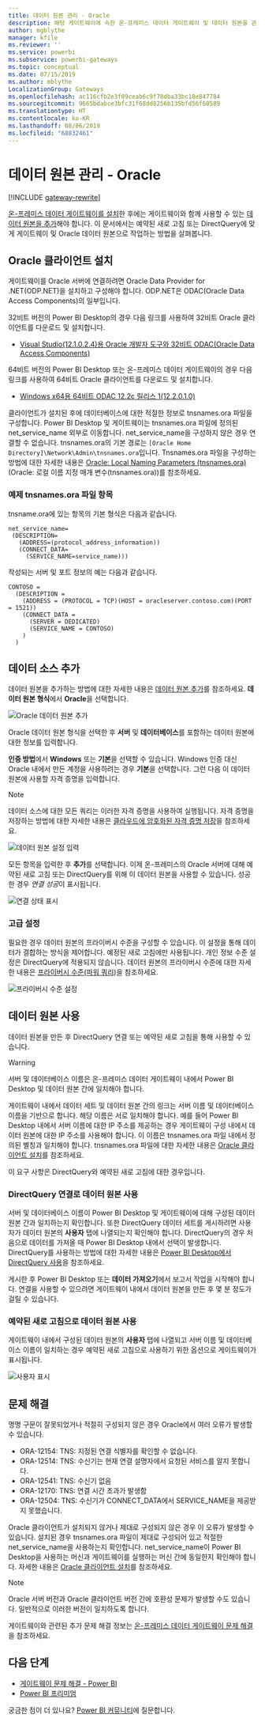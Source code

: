 ```yaml
---
title: 데이터 원본 관리 - Oracle
description: 해당 게이트웨이에 속한 온-프레미스 데이터 게이트웨이 및 데이터 원본을 관리하는 방법입니다.
author: mgblythe
manager: kfile
ms.reviewer: ''
ms.service: powerbi
ms.subservice: powerbi-gateways
ms.topic: conceptual
ms.date: 07/15/2019
ms.author: mblythe
LocalizationGroup: Gateways
ms.openlocfilehash: ac116cfb2e3f09ceab6c9f78dba33bc18e847784
ms.sourcegitcommit: 9665bdabce3bfc31f68dd8256b135bfd56f60589
ms.translationtype: HT
ms.contentlocale: ko-KR
ms.lasthandoff: 08/06/2019
ms.locfileid: "68832461"
---
```

# <a name="manage-your-data-source---oracle"></a>데이터 원본 관리 - Oracle

[!INCLUDE [gateway-rewrite](includes/gateway-rewrite.md)]

[온-프레미스 데이터 게이트웨이를 설치](/data-integration/gateway/service-gateway-install)한 후에는 게이트웨이와 함께 사용할 수 있는 [데이터 원본을 추가](service-gateway-data-sources.md#add-a-data-source)해야 합니다. 이 문서에서는 예약된 새로 고침 또는 DirectQuery에 맞게 게이트웨이 및 Oracle 데이터 원본으로 작업하는 방법을 살펴봅니다.

## <a name="install-the-oracle-client"></a>Oracle 클라이언트 설치

게이트웨이를 Oracle 서버에 연결하려면 Oracle Data Provider for .NET(ODP.NET)을 설치하고 구성해야 합니다. ODP.NET은 ODAC(Oracle Data Access Components)의 일부입니다.

32비트 버전의 Power BI Desktop의 경우 다음 링크를 사용하여 32비트 Oracle 클라이언트를 다운로드 및 설치합니다.

* [Visual Studio(12.1.0.2.4)용 Oracle 개발자 도구와 32비트 ODAC(Oracle Data Access Components)](http://www.oracle.com/technetwork/topics/dotnet/utilsoft-086879.html)

64비트 버전의 Power BI Desktop 또는 온-프레미스 데이터 게이트웨이의 경우 다음 링크를 사용하여 64비트 Oracle 클라이언트를 다운로드 및 설치합니다.

* [Windows x64용 64비트 ODAC 12.2c 릴리스 1(12.2.0.1.0)](http://www.oracle.com/technetwork/database/windows/downloads/index-090165.html)

클라이언트가 설치된 후에 데이터베이스에 대한 적절한 정보로 tnsnames.ora 파일을 구성합니다. Power BI Desktop 및 게이트웨이는 tnsnames.ora 파일에 정의된 net_service_name 외부로 이동합니다. net_service_name을 구성하지 않은 경우 연결할 수 없습니다. tnsnames.ora의 기본 경로는 `[Oracle Home Directory]\Network\Admin\tnsnames.ora`입니다. Tnsnames.ora 파일을 구성하는 방법에 대한 자세한 내용은 [Oracle: Local Naming Parameters (tnsnames.ora)](https://docs.oracle.com/cd/B28359_01/network.111/b28317/tnsnames.htm)(Oracle: 로컬 이름 지정 매개 변수(tnsnames.ora))를 참조하세요.

### <a name="example-tnsnamesora-file-entry"></a>예제 tnsnames.ora 파일 항목

tnsname.ora에 있는 항목의 기본 형식은 다음과 같습니다.

```
net_service_name=
 (DESCRIPTION=
   (ADDRESS=(protocol_address_information))
   (CONNECT_DATA=
     (SERVICE_NAME=service_name)))
```

작성되는 서버 및 포트 정보의 예는 다음과 같습니다.

```
CONTOSO =
  (DESCRIPTION =
    (ADDRESS = (PROTOCOL = TCP)(HOST = oracleserver.contoso.com)(PORT = 1521))
    (CONNECT_DATA =
      (SERVER = DEDICATED)
      (SERVICE_NAME = CONTOSO)
    )
  )
```

## <a name="add-a-data-source"></a>데이터 소스 추가

데이터 원본을 추가하는 방법에 대한 자세한 내용은 [데이터 원본 추가](service-gateway-data-sources.md#add-a-data-source)를 참조하세요. **데이터 원본 형식**에서 **Oracle**을 선택합니다.

![Oracle 데이터 원본 추가](media/service-gateway-onprem-manage-oracle/data-source-oracle.png)

Oracle 데이터 원본 형식을 선택한 후 **서버** 및 **데이터베이스**를 포함하는 데이터 원본에 대한 정보를 입력합니다. 

**인증 방법**에서 **Windows** 또는 **기본**을 선택할 수 있습니다. Windows 인증 대신 Oracle 내에서 만든 계정을 사용하려는 경우 **기본**을 선택합니다. 그런 다음 이 데이터 원본에 사용할 자격 증명을 입력합니다.

> [!NOTE]
> 데이터 소스에 대한 모든 쿼리는 이러한 자격 증명을 사용하여 실행됩니다. 자격 증명을 저장하는 방법에 대한 자세한 내용은 [클라우드에 암호화된 자격 증명 저장](service-gateway-data-sources.md#store-encrypted-credentials-in-the-cloud)을 참조하세요.

![데이터 원본 설정 입력](media/service-gateway-onprem-manage-oracle/data-source-oracle2.png)

모든 항목을 입력한 후 **추가**를 선택합니다. 이제 온-프레미스의 Oracle 서버에 대해 예약된 새로 고침 또는 DirectQuery를 위해 이 데이터 원본을 사용할 수 있습니다. 성공한 경우 *연결 성공*이 표시됩니다.

![연결 상태 표시](media/service-gateway-onprem-manage-oracle/datasourcesettings4.png)

### <a name="advanced-settings"></a>고급 설정

필요한 경우 데이터 원본의 프라이버시 수준을 구성할 수 있습니다. 이 설정을 통해 데이터가 결합하는 방식을 제어합니다. 예정된 새로 고침에만 사용됩니다. 개인 정보 수준 설정은 DirectQuery에 적용되지 않습니다. 데이터 원본의 프라이버시 수준에 대한 자세한 내용은 [프라이버시 수준(파워 쿼리)](https://support.office.com/article/Privacy-levels-Power-Query-CC3EDE4D-359E-4B28-BC72-9BEE7900B540)을 참조하세요.

![프라이버시 수준 설정](media/service-gateway-onprem-manage-oracle/datasourcesettings9.png)

## <a name="use-the-data-source"></a>데이터 원본 사용

데이터 원본을 만든 후 DirectQuery 연결 또는 예약된 새로 고침을 통해 사용할 수 있습니다.

> [!WARNING]
> 서버 및 데이터베이스 이름은 온-프레미스 데이터 게이트웨이 내에서 Power BI Desktop 및 데이터 원본 간에 일치해야 합니다.

게이트웨이 내에서 데이터 세트 및 데이터 원본 간의 링크는 서버 이름 및 데이터베이스 이름을 기반으로 합니다. 해당 이름은 서로 일치해야 합니다. 예를 들어 Power BI Desktop 내에서 서버 이름에 대한 IP 주소를 제공하는 경우 게이트웨이 구성 내에서 데이터 원본에 대한 IP 주소를 사용해야 합니다. 이 이름은 tnsnames.ora 파일 내에서 정의된 별칭과 일치해야 합니다. tnsnames.ora 파일에 대한 자세한 내용은 [Oracle 클라이언트 설치](#install-the-oracle-client)를 참조하세요.

이 요구 사항은 DirectQuery와 예약된 새로 고침에 대한 경우입니다.

### <a name="use-the-data-source-with-directquery-connections"></a>DirectQuery 연결로 데이터 원본 사용

서버 및 데이터베이스 이름이 Power BI Desktop 및 게이트웨이에 대해 구성된 데이터 원본 간과 일치하는지 확인합니다. 또한 DirectQuery 데이터 세트를 게시하려면 사용자가 데이터 원본의 **사용자** 탭에 나열되는지 확인해야 합니다. DirectQuery의 경우 처음으로 데이터를 가져올 때 Power BI Desktop 내에서 선택이 발생합니다. DirectQuery를 사용하는 방법에 대한 자세한 내용은 [Power BI Desktop에서 DirectQuery 사용](desktop-use-directquery.md)을 참조하세요.

게시한 후 Power BI Desktop 또는 **데이터 가져오기**에서 보고서 작업을 시작해야 합니다. 연결을 사용할 수 있으려면 게이트웨이 내에서 데이터 원본을 만든 후 몇 분 정도가 걸릴 수 있습니다.

### <a name="use-the-data-source-with-scheduled-refresh"></a>예약된 새로 고침으로 데이터 원본 사용

게이트웨이 내에서 구성된 데이터 원본의 **사용자** 탭에 나열되고 서버 이름 및 데이터베이스 이름이 일치하는 경우 예약된 새로 고침으로 사용하기 위한 옵션으로 게이트웨이가 표시됩니다.

![사용자 표시](media/service-gateway-onprem-manage-oracle/powerbi-gateway-enterprise-schedule-refresh.png)

## <a name="troubleshooting"></a>문제 해결

명명 구문이 잘못되었거나 적절히 구성되지 않은 경우 Oracle에서 여러 오류가 발생할 수 있습니다.

* ORA-12154: TNS: 지정된 연결 식별자를 확인할 수 없습니다.
* ORA-12514: TNS: 수신기는 현재 연결 설명자에서 요청된 서비스를 알지 못합니다.
* ORA-12541: TNS: 수신기 없음
* ORA-12170: TNS: 연결 시간 초과가 발생함
* ORA-12504: TNS: 수신기가 CONNECT_DATA에서 SERVICE_NAME을 제공받지 못했습니다.

Oracle 클라이언트가 설치되지 않거나 제대로 구성되지 않은 경우 이 오류가 발생할 수 있습니다. 설치된 경우 tnsnames.ora 파일이 제대로 구성되어 있고 적절한 net_service_name을 사용하는지 확인합니다. net_service_name이 Power BI Desktop을 사용하는 머신과 게이트웨이를 실행하는 머신 간에 동일한지 확인해야 합니다. 자세한 내용은 [Oracle 클라이언트 설치](#install-the-oracle-client)를 참조하세요.

> [!NOTE]
> Oracle 서버 버전과 Oracle 클라이언트 버전 간에 호환성 문제가 발생할 수도 있습니다. 일반적으로 이러한 버전이 일치하도록 합니다.

게이트웨이와 관련된 추가 문제 해결 정보는 [온-프레미스 데이터 게이트웨이 문제 해결](/data-integration/gateway/service-gateway-tshoot)을 참조하세요.

## <a name="next-steps"></a>다음 단계

* [게이트웨이 문제 해결 - Power BI](service-gateway-onprem-tshoot.md)
* [Power BI 프리미엄](service-premium.md)

궁금한 점이 더 있나요? [Power BI 커뮤니티](http://community.powerbi.com/)에 질문합니다.

